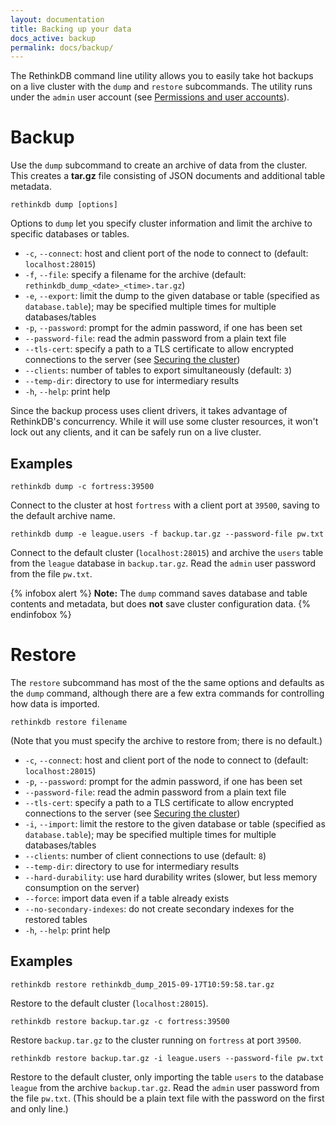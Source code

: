 ```yaml
---
layout: documentation
title: Backing up your data
docs_active: backup
permalink: docs/backup/
---
```


The RethinkDB command line utility allows you to easily take hot backups on a live cluster with the `dump` and `restore` subcommands. The utility runs under the `admin` user account (see [Permissions and user accounts][pua]).

[pua]: /docs/permissions-and-accounts

# Backup

Use the `dump` subcommand to create an archive of data from the cluster. This creates a **tar.gz** file consisting of JSON documents and additional table metadata.

    rethinkdb dump [options]

Options to `dump` let you specify cluster information and limit the archive to specific databases or tables.

* `-c`, `--connect`: host and client port of the node to connect to (default: `localhost:28015`)
* `-f`, `--file`: specify a filename for the archive (default: `rethinkdb_dump_<date>_<time>.tar.gz`)
* `-e`, `--export`: limit the dump to the given database or table (specified as `database.table`); may be specified multiple times for multiple databases/tables
* `-p`, `--password`: prompt for the admin password, if one has been set
* `--password-file`: read the admin password from a plain text file
* `--tls-cert`: specify a path to a TLS certificate to allow encrypted connections to the server (see [Securing the cluster][sec])
* `--clients`: number of tables to export simultaneously (default: `3`)
* `--temp-dir`: directory to use for intermediary results
* `-h`, `--help`: print help

[sec]: /docs/security/

Since the backup process uses client drivers, it takes advantage of RethinkDB's concurrency. While it will use some cluster resources, it won't lock out any clients, and it can be safely run on a live cluster.

## Examples

    rethinkdb dump -c fortress:39500

Connect to the cluster at host `fortress` with a client port at `39500`, saving to the default archive name.

    rethinkdb dump -e league.users -f backup.tar.gz --password-file pw.txt

Connect to the default cluster (`localhost:28015`) and archive the `users` table from the `league` database in `backup.tar.gz`. Read the `admin` user password from the file `pw.txt`.

{% infobox alert %}
**Note:** The `dump` command saves database and table contents and metadata, but does **not** save cluster configuration data.
{% endinfobox %}

# Restore #

The `restore` subcommand has most of the the same options and defaults as the `dump` command, although there are a few extra commands for controlling how data is imported.

    rethinkdb restore filename

(Note that you must specify the archive to restore from; there is no default.)

* `-c`, `--connect`: host and client port of the node to connect to (default: `localhost:28015`)
* `-p`, `--password`: prompt for the admin password, if one has been set
* `--password-file`: read the admin password from a plain text file
* `--tls-cert`: specify a path to a TLS certificate to allow encrypted connections to the server (see [Securing the cluster][sec])
* `-i`, `--import`: limit the restore to the given database or table (specified as `database.table`); may be specified multiple times for multiple databases/tables
* `--clients`: number of client connections to use (default: `8`)
* `--temp-dir`: directory to use for intermediary results
* `--hard-durability`: use hard durability writes (slower, but less memory consumption on the server)
* `--force`: import data even if a table already exists
* `--no-secondary-indexes`: do not create secondary indexes for the restored tables
* `-h`, `--help`: print help

## Examples

    rethinkdb restore rethinkdb_dump_2015-09-17T10:59:58.tar.gz

Restore to the default cluster (`localhost:28015`).

    rethinkdb restore backup.tar.gz -c fortress:39500

Restore `backup.tar.gz` to the cluster running on `fortress` at port `39500`.

    rethinkdb restore backup.tar.gz -i league.users --password-file pw.txt

Restore to the default cluster, only importing the table `users` to the database `league` from the archive `backup.tar.gz`. Read the `admin` user password from the file `pw.txt`. (This should be a plain text file with the password on the first and only line.)
